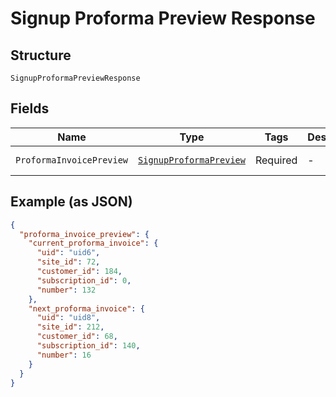 
# Signup Proforma Preview Response

## Structure

`SignupProformaPreviewResponse`

## Fields

| Name | Type | Tags | Description | Getter | Setter |
|  --- | --- | --- | --- | --- | --- |
| `ProformaInvoicePreview` | [`SignupProformaPreview`](../../doc/models/signup-proforma-preview.md) | Required | - | SignupProformaPreview getProformaInvoicePreview() | setProformaInvoicePreview(SignupProformaPreview proformaInvoicePreview) |

## Example (as JSON)

```json
{
  "proforma_invoice_preview": {
    "current_proforma_invoice": {
      "uid": "uid6",
      "site_id": 72,
      "customer_id": 184,
      "subscription_id": 0,
      "number": 132
    },
    "next_proforma_invoice": {
      "uid": "uid8",
      "site_id": 212,
      "customer_id": 68,
      "subscription_id": 140,
      "number": 16
    }
  }
}
```

